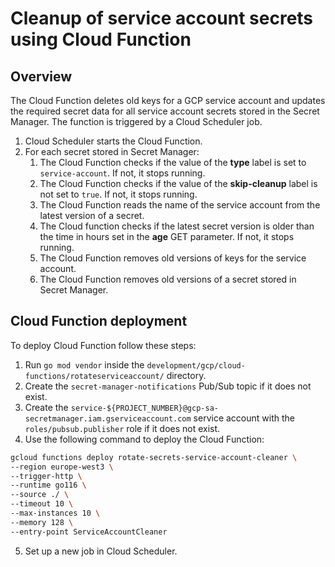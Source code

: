 # Cleanup of service account secrets using Cloud Function

## Overview

The Cloud Function deletes old keys for a GCP service account and updates the required secret data for all service account secrets stored in the Secret Manager. The function is triggered by a Cloud Scheduler job.

1. Cloud Scheduler starts the Cloud Function.
2. For each secret stored in Secret Manager:
    1. The Cloud Function checks if the value of the **type** label is set to `service-account`. If not, it stops running.
    2. The Cloud Function checks if the value of the **skip-cleanup** label is not set to `true`. If not, it stops running.
    3. The Cloud Function reads the name of the service account from the latest version of a secret.
    4. The Cloud function checks if the latest secret version is older than the time in hours set in the **age** GET parameter. If not, it stops running.
    5. The Cloud Function removes old versions of keys for the service account.
    6. The Cloud Function removes old versions of a secret stored in Secret Manager.

## Cloud Function deployment

To deploy Cloud Function follow these steps:

1. Run `go mod vendor` inside the `development/gcp/cloud-functions/rotateserviceaccount/` directory.
2. Create the `secret-manager-notifications` Pub/Sub topic if it does not exist.
3. Create the `service-${PROJECT_NUMBER}@gcp-sa-secretmanager.iam.gserviceaccount.com` service account with the `roles/pubsub.publisher` role if it does not exist.
4. Use the following command to deploy the Cloud Function:
```bash
gcloud functions deploy rotate-secrets-service-account-cleaner \
--region europe-west3 \
--trigger-http \
--runtime go116 \
--source ./ \
--timeout 10 \
--max-instances 10 \
--memory 128 \
--entry-point ServiceAccountCleaner
```
5. Set up a new job in Cloud Scheduler.
